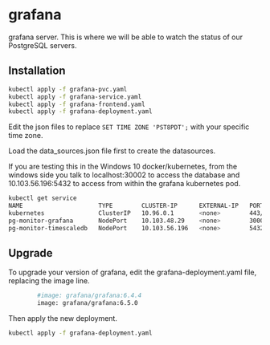 # grafana
grafana server. This is where we will be able to watch the status of our PostgreSQL servers.

## Installation

```bash
kubectl apply -f grafana-pvc.yaml
kubectl apply -f grafana-service.yaml
kubectl apply -f grafana-frontend.yaml
kubectl apply -f grafana-deployment.yaml
```

Edit the json files to replace ```SET TIME ZONE 'PST8PDT';``` with your specific time zone.

Load the data_sources.json file first to create the datasources.

If you are testing this in the Windows 10 docker/kubernetes, from the windows side you talk to localhost:30002 to access the database and 10.103.56.196:5432 to access from within the grafana kubernetes pod.

```bash
kubectl get service
NAME                     TYPE        CLUSTER-IP      EXTERNAL-IP   PORT(S)          AGE
kubernetes               ClusterIP   10.96.0.1       <none>        443/TCP          14d
pg-monitor-grafana       NodePort    10.103.48.29    <none>        3000:30000/TCP   29m
pg-monitor-timescaledb   NodePort    10.103.56.196   <none>        5432:30002/TCP   64m
```

## Upgrade

To upgrade your version of grafana, edit the grafana-deployment.yaml file, replacing the image line.

```bash
        #image: grafana/grafana:6.4.4
        image: grafana/grafana:6.5.0
```

Then apply the new deployment.

```bash
kubectl apply -f grafana-deployment.yaml
```
